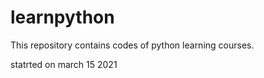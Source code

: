 # learnpython

This repository contains codes of python learning courses.

statrted on march 15 2021
